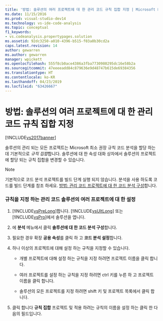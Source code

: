 ```yaml
---
title: '방법: 솔루션의 여러 프로젝트에 대 한 관리 코드 규칙 집합 지정 | Microsoft Docs'
ms.date: 11/15/2016
ms.prod: visual-studio-dev14
ms.technology: vs-ide-code-analysis
ms.topic: conceptual
f1_keywords:
- vs.codeanalysis.propertypages.solution
ms.assetid: 92dc3250-a010-4396-b515-f03a0b30cd2a
caps.latest.revision: 14
author: gewarren
ms.author: gewarren
manager: wpickett
ms.openlocfilehash: 555f8cb0ace4386a3fba7730980295dc16e58b2a
ms.sourcegitcommit: 47eeeeadd84c879636e9d48747b615de69384356
ms.translationtype: HT
ms.contentlocale: ko-KR
ms.lasthandoff: 04/23/2019
ms.locfileid: "63426667"
---
```

# <a name="how-to-specify-managed-code-rule-sets-for-multiple-projects-in-a-solution"></a>방법: 솔루션의 여러 프로젝트에 대 한 관리 코드 규칙 집합 지정
[!INCLUDE[vs2017banner](../includes/vs2017banner.md)]

솔루션의 관리 되는 모든 프로젝트는 Microsoft 최소 권장 규칙 코드 분석을 할당 하는 데 기본적으로 *규칙 집합*합니다. 솔루션에 대 한 속성 대화 상자에서 솔루션의 프로젝트에 할당 되는 규칙 집합을 변경할 수 있습니다.  
  
> [!NOTE]
> 기본적으로 코드 분석 프로젝트를 빌드 단계 실행 되지 않습니다. 분석을 사용 하도록 코드를 빌드 단계를 참조 하세요. [방법: 관리 코드 프로젝트에 대 한 코드 분석 구성](../code-quality/how-to-configure-code-analysis-for-a-managed-code-project.md)합니다.  
  
### <a name="to-specify-a-rule-set-for-multiple-projects-in-a-managed-code--solution"></a>규칙을 지정 하는 관리 코드 솔루션의 여러 프로젝트에 대 한 설정  
  
1. [!INCLUDE[vsPreLong](../includes/vsprelong-md.md)]합니다. [!INCLUDE[vsUltLong](../includes/vsultlong-md.md)] 또는 [!INCLUDE[vsPro](../includes/vspro-md.md)]에서 솔루션을 엽니다.  
  
2. 에 **분석** 메뉴에서 클릭 **솔루션에 대 한 코드 분석 구성**합니다.  
  
3. 필요한 경우 확장 **공용 속성**를 클릭 하 고 **코드 분석 설정**합니다.  
  
4. 하나 이상의 프로젝트에 대해 설정 하는 규칙을 지정할 수 있습니다.  
  
    - 개별 프로젝트에 대해 설정 하는 규칙을 지정 하려면 프로젝트 이름을 클릭 합니다.  
  
    - 여러 프로젝트를 설정 하는 규칙을 지정 하려면 ctrl 키를 누른 하 고 프로젝트 이름을 클릭 합니다.  
  
    - 솔루션의 모든 프로젝트를 지정 하려면 shift 키 및 프로젝트 목록에서 클릭 합니다.  
  
5. 클릭 합니다 **규칙 집합** 프로젝트 및 적용 하려는 규칙의 이름을 설정 하는 클릭 한 다음의 필드입니다.
